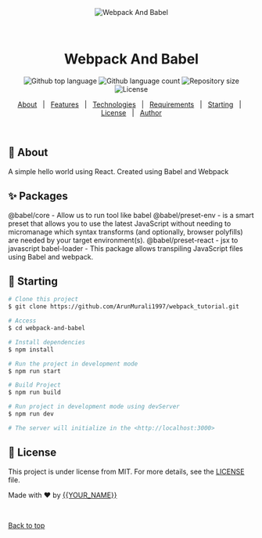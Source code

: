 <div align="center" id="top"> 
  <img src="./.github/app.gif" alt="Webpack And Babel" />

&#xa0;

  <!-- <a href="https://webpackandbabel.netlify.app">Demo</a> -->
</div>

<h1 align="center">Webpack And Babel</h1>

<p align="center">
  <img alt="Github top language" src="https://img.shields.io/github/languages/top/{{YOUR_GITHUB_USERNAME}}/webpack-and-babel?color=56BEB8">

  <img alt="Github language count" src="https://img.shields.io/github/languages/count/{{YOUR_GITHUB_USERNAME}}/webpack-and-babel?color=56BEB8">

  <img alt="Repository size" src="https://img.shields.io/github/repo-size/{{YOUR_GITHUB_USERNAME}}/webpack-and-babel?color=56BEB8">

  <img alt="License" src="https://img.shields.io/github/license/{{YOUR_GITHUB_USERNAME}}/webpack-and-babel?color=56BEB8">

  <!-- <img alt="Github issues" src="https://img.shields.io/github/issues/{{YOUR_GITHUB_USERNAME}}/webpack-and-babel?color=56BEB8" /> -->

  <!-- <img alt="Github forks" src="https://img.shields.io/github/forks/{{YOUR_GITHUB_USERNAME}}/webpack-and-babel?color=56BEB8" /> -->

  <!-- <img alt="Github stars" src="https://img.shields.io/github/stars/{{YOUR_GITHUB_USERNAME}}/webpack-and-babel?color=56BEB8" /> -->
</p>

<!-- Status -->

<!-- <h4 align="center">
	🚧  Webpack And Babel 🚀 Under construction...  🚧
</h4>

<hr> -->

<p align="center">
  <a href="#dart-about">About</a> &#xa0; | &#xa0; 
  <a href="#sparkles-features">Features</a> &#xa0; | &#xa0;
  <a href="#rocket-technologies">Technologies</a> &#xa0; | &#xa0;
  <a href="#white_check_mark-requirements">Requirements</a> &#xa0; | &#xa0;
  <a href="#checkered_flag-starting">Starting</a> &#xa0; | &#xa0;
  <a href="#memo-license">License</a> &#xa0; | &#xa0;
  <a href="https://github.com/{{YOUR_GITHUB_USERNAME}}" target="_blank">Author</a>
</p>

<br>

## :dart: About

A simple hello world using React. Created using Babel and Webpack

## :sparkles: Packages

@babel/core - Allow us to run tool like babel
@babel/preset-env - is a smart preset that allows you to use the latest JavaScript without needing to micromanage which syntax transforms (and optionally, browser polyfills) are needed by your target environment(s).
@babel/preset-react - jsx to javascript
babel-loader - This package allows transpiling JavaScript files using Babel and webpack.

## :checkered_flag: Starting

```bash
# Clone this project
$ git clone https://github.com/ArunMurali1997/webpack_tutorial.git

# Access
$ cd webpack-and-babel

# Install dependencies
$ npm install

# Run the project in development mode
$ npm run start

# Build Project
$ npm run build

# Run project in development mode using devServer
$ npm run dev

# The server will initialize in the <http://localhost:3000>
```

## :memo: License

This project is under license from MIT. For more details, see the [LICENSE](LICENSE.md) file.

Made with :heart: by <a href="https://github.com/ArunMurali1997" target="_blank">{{YOUR_NAME}}</a>

&#xa0;

<a href="#top">Back to top</a>
